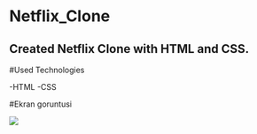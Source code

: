 # Netflix_Clone

<h2> Created Netflix Clone with HTML and CSS. </h2>

#Used Technologies

-HTML -CSS

#Ekran goruntusi

![](Netflix.gif)
